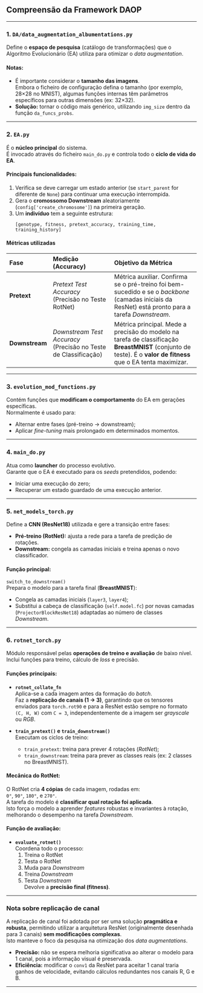 ## Compreensão da Framework DAOP

---

### 1. `DA/data_augmentation_albumentations.py`

Define o **espaço de pesquisa** (catálogo de transformações) que o Algoritmo Evolucionário (EA) utiliza para otimizar o *data augmentation*.

#### Notas:
- É importante considerar o **tamanho das imagens**.  
  Embora o ficheiro de configuração defina o tamanho (por exemplo, 28×28 no MNIST), algumas funções internas têm parâmetros específicos para outras dimensões (ex: 32×32).
- **Solução:** tornar o código mais genérico, utilizando `img_size` dentro da função `da_funcs_probs`.

---

### 2. `EA.py`

É o **núcleo principal** do sistema.  
É invocado através do ficheiro `main_do.py` e controla todo o **ciclo de vida do EA**.

#### Principais funcionalidades:
1. Verifica se deve carregar um estado anterior (se `start_parent` for diferente de `None`) para continuar uma execução interrompida.  
2. Gera o **cromossomo Downstream** aleatoriamente (`config['create_chromosome']`) na primeira geração.  
3. Um **indivíduo** tem a seguinte estrutura:
   ```
   [genotype, fitness, pretext_accuracy, training_time, training_history]
   ```

#### Métricas utilizadas

| Fase | Medição (Accuracy) | Objetivo da Métrica |
|:-----|:-------------------|:--------------------|
| **Pretext** | *Pretext Test Accuracy* (Precisão no Teste RotNet) | Métrica auxiliar. Confirma se o pré-treino foi bem-sucedido e se o *backbone* (camadas iniciais da ResNet) está pronto para a tarefa *Downstream*. |
| **Downstream** | *Downstream Test Accuracy* (Precisão no Teste de Classificação) | Métrica principal. Mede a precisão do modelo na tarefa de classificação **BreastMNIST** (conjunto de teste). É o **valor de fitness** que o EA tenta maximizar. |

---

### 3. `evolution_mod_functions.py`

Contém funções que **modificam o comportamento** do EA em gerações específicas.  
Normalmente é usado para:
- Alternar entre fases (pré-treino → downstream);
- Aplicar *fine-tuning* mais prolongado em determinados momentos.

---

### 4. `main_do.py`

Atua como **launcher** do processo evolutivo.  
Garante que o EA é executado para os *seeds* pretendidos, podendo:
- Iniciar uma execução do zero;
- Recuperar um estado guardado de uma execução anterior.

---

### 5. `net_models_torch.py`

Define a **CNN (ResNet18)** utilizada e gere a transição entre fases:

- **Pré-treino (RotNet):** ajusta a rede para a tarefa de predição de rotações.  
- **Downstream:** congela as camadas iniciais e treina apenas o novo classificador.

#### Função principal:
`switch_to_downstream()`  
Prepara o modelo para a tarefa final (**BreastMNIST**):
- Congela as camadas iniciais (`layer3`, `layer4`);
- Substitui a cabeça de classificação (`self.model.fc`) por novas camadas (`ProjectorBlockResNet18`) adaptadas ao número de classes *Downstream*.

---

### 6. `rotnet_torch.py`

Módulo responsável pelas **operações de treino e avaliação** de baixo nível.  
Inclui funções para treino, cálculo de *loss* e precisão.

#### Funções principais:
- **`rotnet_collate_fn`**  
  Aplica-se a cada imagem antes da formação do *batch*.  
  Faz a **replicação de canais (1 → 3)**, garantindo que os tensores enviados para `torch.rot90` e para a ResNet estão sempre no formato `(C, H, W)` com `C = 3`, independentemente de a imagem ser *grayscale* ou *RGB*.

- **`train_pretext()` e `train_downstream()`**  
  Executam os ciclos de treino:
  - `train_pretext`: treina para prever 4 rotações (*RotNet*);
  - `train_downstream`: treina para prever as classes reais (ex: 2 classes no BreastMNIST).

#### Mecânica do RotNet:
O RotNet cria **4 cópias** de cada imagem, rodadas em:  
`0°`, `90°`, `180°`, e `270°`.  
A tarefa do modelo é **classificar qual rotação foi aplicada**.  
Isto força o modelo a aprender *features* robustas e invariantes à rotação, melhorando o desempenho na tarefa *Downstream*.

#### Função de avaliação:
- **`evaluate_rotnet()`**  
  Coordena todo o processo:
  1. Treina o RotNet  
  2. Testa o RotNet  
  3. Muda para *Downstream*  
  4. Treina *Downstream*  
  5. Testa *Downstream*  
  Devolve a **precisão final (fitness)**.

---

### Nota sobre replicação de canal

A replicação de canal foi adotada por ser uma solução **pragmática e robusta**, permitindo utilizar a arquitetura ResNet (originalmente desenhada para 3 canais) **sem modificações complexas**.  
Isto manteve o foco da pesquisa na otimização dos *data augmentations*.

- **Precisão:** não se espera melhoria significativa ao alterar o modelo para 1 canal, pois a informação visual é preservada.  
- **Eficiência:** modificar o `conv1` da ResNet para aceitar 1 canal traria ganhos de velocidade, evitando cálculos redundantes nos canais R, G e B.

---

